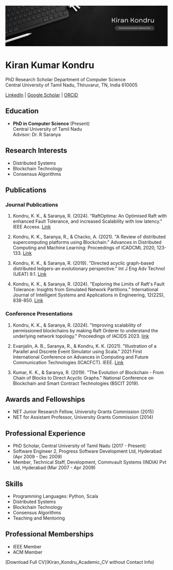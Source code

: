 
![My Profile Pic](/Banner.jpg)

# Kiran Kumar Kondru

PhD Research Scholar
Department of Computer Science  
Central University of Tamil Nadu, Thiruvarur, TN, India 610005

[LinkedIn](https://www.linkedin.com/in/kirankumarkondru/) | [Google Scholar](https://scholar.google.com/citations?user=gaM_T9YAAAAJ&hl=en) | [ORCiD](https://orcid.org/0000-0001-9600-8944)

## Education

- **PhD in Computer Science** (Present)  
  Central University of Tamil Nadu  
  Advisor: Dr. R Saranya

## Research Interests

- Distributed Systems
- Blockchain Technology
- Consensus Algorithms

## Publications

### Journal Publications

1. Kondru, K. K., & Saranya, R. (2024). "RaftOptima: An Optimised Raft with enhanced Fault Tolerance, and increased Scalability with low latency." IEEE Access. [Link](https://ieeexplore.ieee.org/abstract/document/10614451)

2. Kondru, K. K., Saranya, R., & Chacko, A. (2021). "A Review of distributed supercomputing platforms using Blockchain." Advances in Distributed Computing and Machine Learning: Proceedings of ICADCML 2020, 123-133. [Link](https://link.springer.com/chapter/10.1007/978-981-15-4218-3_13)

3. Kondru, K. K., & Saranya, R. (2019). "Directed acyclic graph-based distributed ledgers-an evolutionary perspective." Int J Eng Adv Technol (IJEAT) 9.1. [Link](https://www.researchgate.net/profile/Kiran-Kumar-Kondru/publication/341654362_Directed_Acyclic_Graph-based_Distributed_Ledgers_-An_Evolutionary_Perspective/links/5f717ffb458515b7cf540d7d/Directed-Acyclic-Graph-based-Distributed-Ledgers-An-Evolutionary-Perspective.pdf)

4. Kondru, K. K., & Saranya, R. (2024). "Exploring the Limits of Raft's Fault Tolerance: Insights from Simulated Network Partitions." International Journal of Intelligent Systems and Applications in Engineering, 12(22S), 838-850. [Link](https://www.ijisae.org/index.php/IJISAE/article/view/6564)

### Conference Presentations

1. Kondru, K. K., & Saranya, R. (2024). "Improving scalability of permissioned blockchains by making Raft Orderer to understand the underlying network topology." Proceedings of IACIDS 2023. [link](https://eudl.eu/doi/10.4108/eai.23-11-2023.2343202)

2. Evanjalin, A. B., Saranya, R., & Kondru, K. K. (2021). "Illustration of a Parallel and Discrete Event Simulator using Scala." 2021 First International Conference on Advances in Computing and Future Communication Technologies (ICACFCT). IEEE. [Link](https://ieeexplore.ieee.org/abstract/document/9837380)

3. Kumar, K. K., & Saranya, R. (2019). "The Evolution of Blockchain - From Chain of Blocks to Direct Acyclic Graphs." National Conference on Blockchain and Smart Contract Technologies (BSCIT 2019).

## Awards and Fellowships

- NET Junior Research Fellow, University Grants Commission (2015)
- NET for Assistant Professor, University Grants Commission (2014)

## Professional Experience

- PhD Scholar, Central University of Tamil Nadu (2017 - Present)
- Software Engineer 2, Progress Software Development Ltd, Hyderabad (Apr 2009 - Dec 2009)
- Member, Technical Staff, Development, Commvault Systems (INDIA) Pvt Ltd, Hyderabad (Mar 2007 - Apr 2009)

## Skills

- Programming Languages: Python, Scala
- Distributed Systems
- Blockchain Technology
- Consensus Algorithms
- Teaching and Mentoring

## Professional Memberships

- IEEE Member
- ACM Member

[Download Full CV](Kiran_Kondru_Academic_CV without Contact Info)
